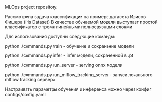 MLOps project repository.

Рассмотрена задача классификации на примере датасета Ирисов Фишера (Iris Dataset)
В качестве обучаемой модели выступает простой классификатор с тремя линейными полносвязными слоями


Для использования доступны следующие команды:

python .\commands.py train - обучение и сохранение модели

python .\commands.py infer - infer модели, сохраненной в .pt

python .\commands.py run_server - serving onnx модели

python .\commands.py run_mlflow_tracking_server - запуск локального mlflow tracking сервера


Настраивать параметры обучения и инференса можно через конфиг configs/config.yaml
